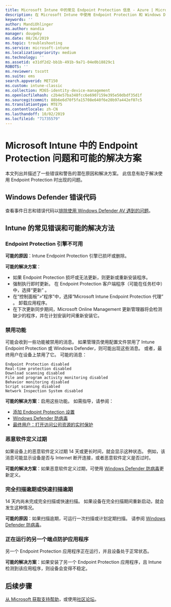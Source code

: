 ```yaml
---
title: Microsoft Intune 中的常见 Endpoint Protection 信息 - Azure | Microsoft Docs
description: 在 Microsoft Intune 中使用 Endpoint Protection 和 Windows Defender 以及对其进行故障排除时，请参阅常见消息和可能的解决方案。
keywords: ''
author: MandiOhlinger
ms.author: mandia
manager: dougeby
ms.date: 08/26/2019
ms.topic: troubleshooting
ms.service: microsoft-intune
ms.localizationpriority: medium
ms.technology: ''
ms.assetid: e31df2d2-bb1b-491b-9a71-04e0b18829c1
ROBOTS: ''
ms.reviewer: tscott
ms.suite: ems
search.appverid: MET150
ms.custom: intune-classic
ms.collection: M365-identity-device-management
ms.openlocfilehash: c2b4e57ba348fcc6e6907159e395e50dbdf35d1f
ms.sourcegitcommit: 88b6e6d70f5fa15708e640f6e20b97a442ef07c5
ms.translationtype: MTE75
ms.contentlocale: zh-CN
ms.lasthandoff: 10/02/2019
ms.locfileid: "71735579"
---
```

# <a name="endpoint-protection-issues-and-possible-solutions-in-microsoft-intune"></a>Microsoft Intune 中的 Endpoint Protection 问题和可能的解决方案

本文列出并描述了一些错误和警告的潜在原因和解决方案。 此信息有助于解决使用 Endpoint Protection 时出现的问题。

## <a name="windows-defender-error-codes"></a>Windows Defender 错误代码

查看事件日志和错误代码以[排除使用 Windows Defender AV 遇到的问题](https://docs.microsoft.com/windows/security/threat-protection/windows-defender-antivirus/troubleshoot-windows-defender-antivirus)。

## <a name="common-intune-errors-and-possible-resolutions"></a>Intune 的常见错误和可能的解决方法

### <a name="endpoint-protection-engine-unavailable"></a>Endpoint Protection 引擎不可用

**可能的原因**：Intune Endpoint Protection 引擎已损坏或删除。

**可能的解决方案**：

- 如果 Endpoint Protection 损坏或无法更新，则更新或重新安装程序。
- 强制执行即时更新。 在 Endpoint Protection 客户端程序（可能在任务栏中）中，选择“更新”  。
- 在“控制面板”>“程序”中，选择“Microsoft Intune Endpoint Protection 代理”  。 卸载应用程序。
- 在下次更新同步期间，Microsoft Online Management 更新管理器将会检测缺少的程序，并在计划安装时间重新安装它。

### <a name="features-are-disabled"></a>禁用功能

可能会收到一些功能被禁用的消息。 如果管理员使用配置文件禁用了 Intune Endpoint Protection 或 Windows Defender，则可能出现这些消息。 或者，最终用户在设备上禁用了它。 可能的消息：

`Endpoint Protection disabled`  
`Real-time protection disabled`  
`Download scanning disabled`  
`File and program activity monitoring disabled`  
`Behavior monitoring disabled`  
`Script scanning disabled`  
`Network Inspection System disabled`  

**可能的解决方案**：启用这些功能。 如需指导，请参阅：

- [添加 Endpoint Protection 设置](../protect/endpoint-protection-configure.md)
- [Windows Defender 防病毒](../configuration/device-restrictions-windows-10.md#microsoft-defender-antivirus)
- [最终用户：打开访问公司资源的实时保护](/intune-user-help/turn-on-defender-windows)

### <a name="malware-definitions-out-of-date"></a>恶意软件定义过期

如果设备上的恶意软件定义过期 14 天或更长时间，就会显示这种状态。 例如，该消息可能显示设备是否与 Internet 断开连接，或者恶意软件定义是否过时。

**可能的解决方案**：如果恶意软件定义过期，可使用 [Windows Defender 防病毒](../configuration/device-restrictions-windows-10.md#microsoft-defender-antivirus)更新定义。

### <a name="full-scan-overdue-or-quick-scan-overdue"></a>完全扫描逾期或快速扫描逾期

14 天内尚未完成完全扫描或快速扫描。 如果设备在完全扫描期间重新启动，就会发生这种情况。

**可能的原因**：如果扫描逾期，可运行一次扫描或计划定期扫描。 请参阅 [Windows Defender 防病毒](../configuration/device-restrictions-windows-10.md#microsoft-defender-antivirus)。

### <a name="another-endpoint-protection-application-running"></a>正在运行的另一个端点防护应用程序

另一个 Endpoint Protection 应用程序正在运行，并且设备处于正常状态。

**可能的解决方案**：如果安装了另一个 Endpoint Protection 应用程序，且 Intune 检测到该应用程序，则设备会变得不稳定。

## <a name="next-steps"></a>后续步骤

[从 Microsoft 获取支持帮助](get-support.md)，或使用[社区论坛](https://social.technet.microsoft.com/Forums/en-US/home?category=microsoftintune)。
